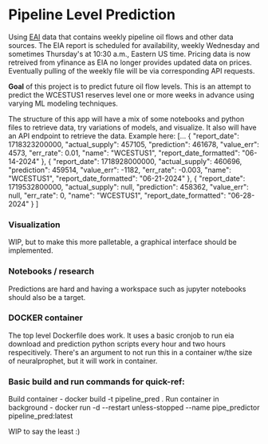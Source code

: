 # Pipeline Level Prediction

Using [EAI](http://ir.eia.gov) data that contains weekly pipeline oil flows and other data sources.  The EIA report is scheduled for availability, weekly Wednesday and sometimes Thursday's at 10:30 a.m., Eastern US time. Pricing data is now retreived from yfinance as EIA no longer provides updated data on prices. Eventually pulling of the weekly file will be via corresponding API requests.

**Goal** of this project is to predict future oil flow levels.
This is an attempt to predict the WCESTUS1 reserves level one or more weeks in advance using varying ML modeling techniques.

The structure of this app will have a mix of some notebooks and python files to retrieve data, try variations of models, and visualize. It also will have an API endpoint to retrieve the data. Example here:
[...
  {
    "report_date": 1718323200000,
    "actual_supply": 457105,
    "prediction": 461678,
    "value_err": 4573,
    "err_rate": 0.01,
    "name": "WCESTUS1",
    "report_date_formatted": "06-14-2024"
  },
  {
    "report_date": 1718928000000,
    "actual_supply": 460696,
    "prediction": 459514,
    "value_err": -1182,
    "err_rate": -0.003,
    "name": "WCESTUS1",
    "report_date_formatted": "06-21-2024"
  },
  {
    "report_date": 1719532800000,
    "actual_supply": null,
    "prediction": 458362,
    "value_err": null,
    "err_rate": 0,
    "name": "WCESTUS1",
    "report_date_formatted": "06-28-2024"
  }
]

### Visualization
WIP, but to make this more palletable, a graphical interface should be implemented.

### Notebooks / research
Predictions are hard and having a workspace such as jupyter notebooks should also be a target.

### DOCKER container
The top level Dockerfile does work. It uses a basic cronjob to run eia download and prediction python scripts every hour and two hours respecitively. There's an argument to not run this in a container w/the size of neuralprophet, but it will work in container.

### Basic build and run commands for quick-ref:
Build container - docker build -t pipeline_pred .
Run container in background - docker run -d --restart unless-stopped --name pipe_predictor pipeline_pred:latest

WIP to say the least :)
